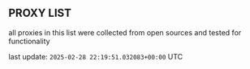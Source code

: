 ## PROXY LIST

all proxies in this list were collected from open sources and tested for functionality

last update: `2025-02-28 22:19:51.032083+00:00` UTC
